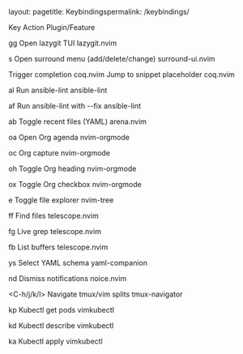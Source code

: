 
layout: pagetitle: Keybindingspermalink: /keybindings/



Key
Action
Plugin/Feature



<Leader>gg
Open lazygit TUI
lazygit.nvim


<Space>s
Open surround menu (add/delete/change)
surround-ui.nvim


<C-Space>
Trigger completion
coq.nvim


<C-j>
Jump to snippet placeholder
coq.nvim


<Space>al
Run ansible-lint
ansible-lint


<Space>af
Run ansible-lint with --fix
ansible-lint


<Space>ab
Toggle recent files (YAML)
arena.nvim


<Space>oa
Open Org agenda
nvim-orgmode


<Space>oc
Org capture
nvim-orgmode


<Space>oh
Toggle Org heading
nvim-orgmode


<Space>ox
Toggle Org checkbox
nvim-orgmode


<Space>e
Toggle file explorer
nvim-tree


<Space>ff
Find files
telescope.nvim


<Space>fg
Live grep
telescope.nvim


<Space>fb
List buffers
telescope.nvim


<Space>ys
Select YAML schema
yaml-companion


<Space>nd
Dismiss notifications
noice.nvim


<C-h/j/k/l>
Navigate tmux/vim splits
tmux-navigator


<Leader>kp
Kubectl get pods
vimkubectl


<Leader>kd
Kubectl describe
vimkubectl


<Leader>ka
Kubectl apply
vimkubectl


